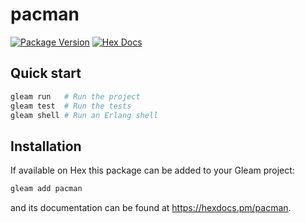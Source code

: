 # pacman

[![Package Version](https://img.shields.io/hexpm/v/pacman)](https://hex.pm/packages/pacman)
[![Hex Docs](https://img.shields.io/badge/hex-docs-ffaff3)](https://hexdocs.pm/pacman/)

## Quick start

```sh
gleam run   # Run the project
gleam test  # Run the tests
gleam shell # Run an Erlang shell
```

## Installation

If available on Hex this package can be added to your Gleam project:

```sh
gleam add pacman
```

and its documentation can be found at <https://hexdocs.pm/pacman>.
